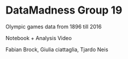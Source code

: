 # DataMadness Group 19

Olympic games data from 1896 till 2016

Notebook + Analysis
Video

Fabian Brock, Giulia ciattaglia, Tjardo Neis
